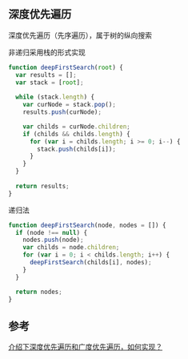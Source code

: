 ## 深度优先遍历
深度优先遍历（先序遍历），属于树的纵向搜索

非递归采用栈的形式实现

```js
function deepFirstSearch(root) {
  var results = [];
  var stack = [root];
  
  while (stack.length) {
    var curNode = stack.pop();
    results.push(curNode);

    var childs = curNode.children;
    if (childs && childs.length) {
      for (var i = childs.length; i >= 0; i--) {
        stack.push(childs[i]);
      }
    }
  }
  
  return results;
}
```

递归法
```js
function deepFirstSearch(node, nodes = []) {
  if (node !== null) {
    nodes.push(node);
    var childs = node.children;
    for (var i = 0; i < childs.length; i++) {
      deepFirstSearch(childs[i], nodes);
    }
  }

  return nodes;
}

```


## 参考
[介绍下深度优先遍历和广度优先遍历，如何实现？](https://github.com/Advanced-Frontend/Daily-Interview-Question/issues/9)




